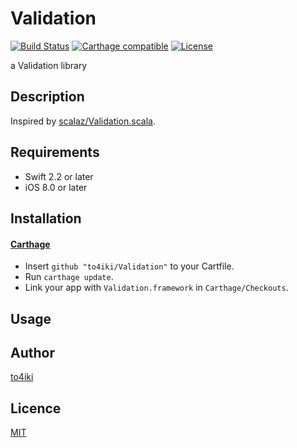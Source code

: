 # Validation

[![Build Status][status-image]][status-url]
[![Carthage compatible][carthage-image]][carthage-url]
[![License][license-image]][license-url]

a Validation library

## Description

Inspired by [scalaz/Validation.scala](http://scalaz.github.io/scalaz/scalaz-2.9.1-6.0.4/doc.sxr/scalaz/Validation.scala.html).

## Requirements
- Swift 2.2 or later
- iOS 8.0 or later

## Installation

#### [Carthage](https://github.com/Carthage/Carthage)

- Insert `github "to4iki/Validation"` to your Cartfile.
- Run `carthage update`.
- Link your app with `Validation.framework` in `Carthage/Checkouts`.

## Usage

## Author

[to4iki](https://github.com/to4iki)

## Licence

[MIT](http://to4iki.mit-license.org/)

[status-url]: https://travis-ci.org/to4iki/Validation
[status-image]: https://travis-ci.org/to4iki/Validation.svg

[carthage-url]: https://github.com/Carthage/Carthage
[carthage-image]: https://img.shields.io/badge/Carthage-compatible-4BC51D.svg?style=flat

[license-url]: http://to4iki.mit-license.org/
[license-image]: http://img.shields.io/badge/license-MIT-brightgreen.svg
